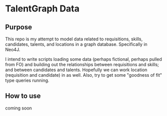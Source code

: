 TalentGraph Data
================

## Purpose ##
This repo is my attempt to model data related to requisitions, skills, candidates, talents, and locations in a graph database.  Specifically in Neo4J.

I intend to write scripts loading some data (perhaps fictional, perhaps pulled from FO) and building out the relationships between requisitions and skills; and between candidates and talents.  Hopefully we can work location (requisition and candidate) in as well.  Also, try to get some "goodness of fit" type queries running.

## How to use ##
coming soon

